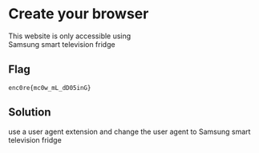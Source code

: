 # Create your browser
This website is only accessible using <br>
Samsung smart television fridge

## Flag
```
enc0re{mc0w_mL_dD05inG}
```

## Solution
use a user agent extension and change the user agent to Samsung smart television fridge
